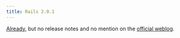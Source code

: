 ```yaml
---
title: Rails 2.0.1
---
```


[Already](http://rubyforge.org/frs/?group_id=307), but no release notes and no mention on the [official weblog](http://weblog.rubyonrails.com/).
